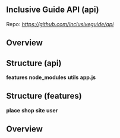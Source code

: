 ## Inclusive Guide API (api)
Repo: *https://github.com/inclusiveguide/api*

## Overview

## Structure (api)
**features**
**node_modules**
**utils**
**app.js**


## Structure (features)
**place**
**shop**
**site**
**user**

## Overview
